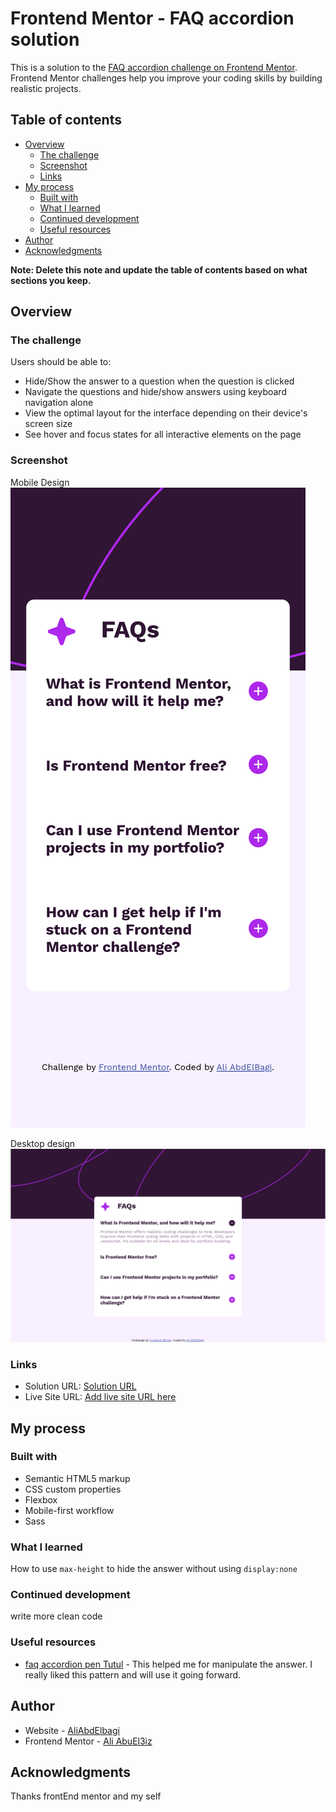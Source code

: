 # Frontend Mentor - FAQ accordion solution

This is a solution to the [FAQ accordion challenge on Frontend Mentor](https://www.frontendmentor.io/challenges/faq-accordion-wyfFdeBwBz). Frontend Mentor challenges help you improve your coding skills by building realistic projects. 

## Table of contents

- [Overview](#overview)
  - [The challenge](#the-challenge)
  - [Screenshot](#screenshot)
  - [Links](#links)
- [My process](#my-process)
  - [Built with](#built-with)
  - [What I learned](#what-i-learned)
  - [Continued development](#continued-development)
  - [Useful resources](#useful-resources)
- [Author](#author)
- [Acknowledgments](#acknowledgments)

**Note: Delete this note and update the table of contents based on what sections you keep.**

## Overview

### The challenge

Users should be able to:

- Hide/Show the answer to a question when the question is clicked
- Navigate the questions and hide/show answers using keyboard navigation alone
- View the optimal layout for the interface depending on their device's screen size
- See hover and focus states for all interactive elements on the page

### Screenshot
Mobile Design
![Mobile_img](./scrrenshots/mobile.png)

Desktop design
![Desktop_img](./scrrenshots/desktop.png)
### Links

- Solution URL: [Solution URL](https://www.frontendmentor.io/soultions/fac-accordion-main-zU_QY8N6QL)
- Live Site URL: [Add live site URL here](https://ali007-depug.github.io/FrontEnd-mentor-challenge-faq-accordion-main/)

## My process

### Built with

- Semantic HTML5 markup
- CSS custom properties
- Flexbox
- Mobile-first workflow
- Sass
### What I learned
How to use ```max-height``` to hide the answer without using ```display:none```
### Continued development
  write more clean code 

### Useful resources

- [faq accordion pen Tutul](https://www.codepen.io/TutulDevs/pen/KKMazZr) - This helped me for manipulate the answer. I really liked this pattern and will use it going forward.

## Author

- Website - [AliAbdElbagi](https://linkedin.com/ali-abdelbagi-02313b223)
- Frontend Mentor - [Ali AbuEl3iz](https://www.frontendmentor.io/profile/ali007-depug)

## Acknowledgments

Thanks frontEnd mentor and my self